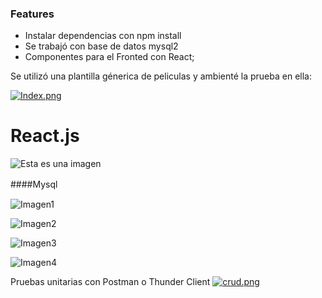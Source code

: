 ### Features

- Instalar dependencias con npm install
- Se trabajó con base de datos mysql2 
- Componentes para el Fronted con React;


Se utilizó una plantilla génerica de peliculas y ambienté la prueba en ella:

[![Index.png](https://i.postimg.cc/HkSRf1rF/Index.png)](https://postimg.cc/21Z0ZJFx)


# React.js

![Esta es una imagen](https://img1.freepng.es/20180726/pgl/kisspng-react-native-javascript-mobile-app-development-5b5951ac354366.1483269915325802682182.jpg)

####Mysql　

![Imagen1](https://i.postimg.cc/SXRnnFpZ/database.png[/img][/url])

![Imagen2](https://i.postimg.cc/SYFR1nY5/dblibros.png[/img][/url])

![Imagen3](https://i.postimg.cc/7CRf7sHq/dbrentas.png[/img][/url])

![Imagen4](https://i.postimg.cc/ft0kvcym/dbusuarios.png[/img][/url])

Pruebas unitarias con Postman o Thunder Client
[![crud.png](https://i.postimg.cc/SsbrPgfw/crud.png)](https://postimg.cc/JyKZDcgq)

